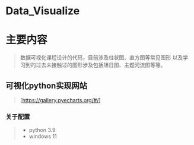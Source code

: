 Data_Visualize
======

# 主要内容
>数据可视化课程设计的代码，目前涉及柱状图、直方图等常见图形
>以及学习到的过去未接触过的图形涉及包括旭日图、主题河流图等等。

## 可视化python实现网站
>[https://gallery.pyecharts.org/#/]

### 关于配置
>+ python 3.9
>+ windows 11

